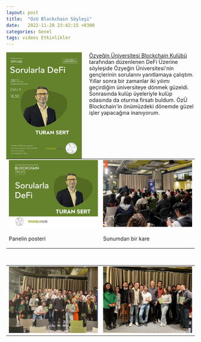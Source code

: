 ```yaml
---
layout: post
title:  "OzU Blockchain Söyleşi"
date:   2022-11-28 23:42:15 +0300
categories: Genel
tags: videos Etkinlikler
---
```


<img align="left" src="/assets/ozu-blockchain-club-poster_800.jpg" style="width:40%; padding-right:20px"> [Özyeğin Üniversitesi Blockchain Kulübü](https://twitter.com/OzUBlockchain) tarafından düzenlenen DeFi Üzerine söyleşide Özyeğin Üniversitesi'nin gençlerinin sorularını yanıtlamaya çalıştım. Yıllar sonra bir zamanlar iki yılımı geçirdiğim üniversiteye dönmek güzeldi. Sonrasında kulüp üyeleriyle kulüp odasında da oturma firsatı buldum. ÖzÜ Blockchain'in önümüzdeki dönemde güzel işler yapacağına inanıyorum. 
&nbsp;

<table><tr>
<td style="width:50%">
<img src="/assets/ozu-blockchain-photo-4.jpg">
</td>
<td style="width:50%">
<img src="/assets/ozu-blockchain-photo-2.jpg">
</td></tr>
<tr><td style="width:50%; vertical-align:top">
<p>
Panelin posteri
</p></td>
<td style="width:50%; vertical-align:top">
<p>Sunumdan bir kare</p>
</td>
</tr>
</table>

&nbsp;

<table>
<tr>
<td style>
<img src="/assets/ozu-blockchain-foto-1.jpg">
</td>
<td style><img src="/assets/ozu-blockchain-photo-3.jpg">
</td>
</tr>
</table>


